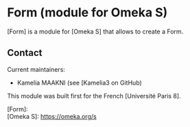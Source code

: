 Form (module for Omeka S)
==========================

[Form] is a module for [Omeka S] that allows to create a Form.

Contact
-------

Current maintainers:

* Kamelia MAAKNI (see [Kamelia3 on GitHub)

This module was built first for the French [Université Paris 8].

[Form]:  
[Omeka S]: https://omeka.org/s
